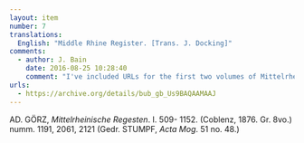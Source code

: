 ```yaml
---
layout: item
number: 7
translations:
  English: "Middle Rhine Register. [Trans. J. Docking]"
comments:
  - author: J. Bain
    date: 2016-08-25 10:28:40
    comment: "I've included URLs for the first two volumes of Mittelrheinische Regesten."
urls:
  - https://archive.org/details/bub_gb_Us9BAQAAMAAJ
---
```


AD. GÖRZ, <em>Mittelrheinische Regesten</em>. I. 509- 1152. (Coblenz, 1876. Gr. 8vo.) numm. 1191, 2061, 2121 (Gedr. STUMPF, <em>Acta Mog</em>. 51 no. 48.)
